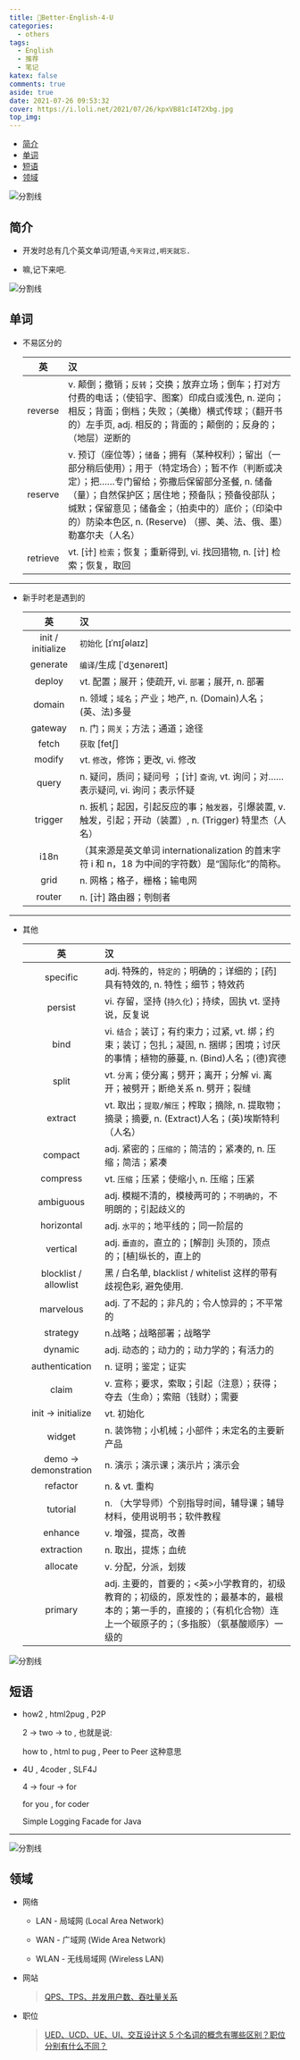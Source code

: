 ```yaml
---
title: 🧀Better-English-4-U
categories:
  - others
tags:
  - English
  - 推荐
  - 笔记
katex: false
comments: true
aside: true
date: 2021-07-26 09:53:32
cover: https://i.loli.net/2021/07/26/kpxVB81cI4T2Xbg.jpg
top_img:
---
```


<!--
 * @?: *********************************************************************
 * @Author: Weidows
 * @LastEditors: Weidows
 * @LastEditTime: 2021-11-08 16:47:12
 * @FilePath: \Blog-private\source\_posts\others\Better-English.md
 * @Description:
 * @!: *********************************************************************
-->

- [简介](#简介)
- [单词](#单词)
- [短语](#短语)
- [领域](#领域)

![分割线](https://cdn.jsdelivr.net/gh/Weidows/Images/img/divider.png)

## 简介

- 开发时总有几个英文单词/短语,`今天背过,明天就忘.`

- 嘛,记下来吧.

![分割线](https://cdn.jsdelivr.net/gh/Weidows/Images/img/divider.png)

## 单词

- 不易区分的

  |    英    | 汉                                                                                                                                                                                                                                                                                                                          |
  | :------: | :-------------------------------------------------------------------------------------------------------------------------------------------------------------------------------------------------------------------------------------------------------------------------------------------------------------------------- |
  | reverse  | v. 颠倒；撤销；`反转`；交换；放弃立场；倒车；打对方付费的电话；（使铅字、图案）印成白或浅色, n. 逆向；相反；背面；倒档；失败；（美橄）横式传球；（翻开书的）左手页, adj. 相反的；背面的；颠倒的；反身的；（地层）逆断的                                                                                                     |
  | reserve  | v. 预订（座位等）；`储备`；拥有（某种权利）；留出（一部分稍后使用）；用于（特定场合）；暂不作（判断或决定）；把……专门留给；弥撒后保留部分圣餐, n. 储备（量）；自然保护区；居住地；预备队；预备役部队；缄默；保留意见；储备金；（拍卖中的）底价；（印染中的）防染本色区, n. (Reserve) （挪、美、法、俄、墨）勒塞尔夫（人名） |
  | retrieve | vt. [计] `检索`；恢复；重新得到, vi. 找回猎物, n. [计] 检索；恢复，取回                                                                                                                                                                                                                                                     |

---

- 新手时老是遇到的

  |        英         | 汉                                                                                                        |
  | :---------------: | :-------------------------------------------------------------------------------------------------------- |
  | init / initialize | `初始化` [ɪˈnɪʃəlaɪz]                                                                                     |
  |     generate      | `编译`/生成 [ˈdʒenəreɪt]                                                                                  |
  |      deploy       | vt. 配置；展开；使疏开, vi. `部署`；展开, n. 部署                                                         |
  |      domain       | n. 领域；`域名`；产业；地产, n. (Domain)人名；(英、法)多曼                                                |
  |      gateway      | n. 门；`网关`；方法；通道；途径                                                                           |
  |       fetch       | `获取` [fetʃ]                                                                                             |
  |      modify       | vt. `修改`，修饰；更改, vi. 修改                                                                          |
  |       query       | n. 疑问，质问；疑问号 ；[计] `查询`, vt. 询问；对……表示疑问, vi. 询问；表示怀疑                           |
  |      trigger      | n. 扳机；起因，引起反应的事；`触发器`，引爆装置, v. 触发，引起；开动（装置）, n. (Trigger) 特里杰（人名） |
  |       i18n        | （其来源是英文单词 internationalization 的首末字符 i 和 n，18 为中间的字符数）是“国际化”的简称。          |
  |       grid        | n. 网格；格子，栅格；输电网                                                                               |
  |      router       | n. [计] 路由器；刳刨者                                                                                    |

---

- 其他

  |          英           | 汉                                                                                                                                                                      |
  | :-------------------: | :---------------------------------------------------------------------------------------------------------------------------------------------------------------------- |
  |       specific        | adj. 特殊的，`特定的`；明确的；详细的；[药] 具有特效的, n. 特性；细节；特效药                                                                                           |
  |        persist        | vi. 存留，坚持 (`持久化`)；持续，固执 vt. 坚持说，反复说                                                                                                                |
  |         bind          | vi. `结合`；装订；有约束力；过紧, vt. 绑；约束；装订；包扎；凝固, n. 捆绑；困境；讨厌的事情；植物的藤蔓, n. (Bind)人名；(德)宾德                                        |
  |         split         | vt. `分离`；使分离；劈开；离开；分解 vi. 离开；被劈开；断绝关系 n. 劈开；裂缝                                                                                           |
  |        extract        | vt. 取出；`提取/解压`；榨取；摘除, n. 提取物；摘录；摘要, n. (Extract)人名；(英)埃斯特利（人名）                                                                        |
  |        compact        | adj. 紧密的；`压缩的`；简洁的；紧凑的, n. 压缩；简洁；紧凑                                                                                                              |
  |       compress        | vt. `压缩`；压紧；使缩小, n. 压缩；压紧                                                                                                                                 |
  |       ambiguous       | adj. 模糊不清的，模棱两可的；`不明确的`，不明朗的；引起歧义的                                                                                                           |
  |      horizontal       | adj. `水平的`；地平线的；同一阶层的                                                                                                                                     |
  |       vertical        | adj. `垂直的`，直立的；[解剖] 头顶的，顶点的；[植]纵长的，直上的                                                                                                        |
  | blocklist / allowlist | 黑 / 白名单, blacklist / whitelist 这样的带有歧视色彩, 避免使用.                                                                                                        |
  |       marvelous       | adj. 了不起的；非凡的；令人惊异的；不平常的                                                                                                                             |
  |       strategy        | n.战略；战略部署；战略学                                                                                                                                                |
  |        dynamic        | adj. 动态的；动力的；动力学的；有活力的                                                                                                                                 |
  |    authentication     | n. 证明；鉴定；证实                                                                                                                                                     |
  |         claim         | v. 宣称；要求，索取；引起（注意）；获得；夺去（生命）；索赔（钱财）；需要                                                                                               |
  |  init -> initialize   | vt. 初始化                                                                                                                                                              |
  |        widget         | n. 装饰物；小机械；小部件；未定名的主要新产品                                                                                                                           |
  | demo -> demonstration | n. 演示；演示课；演示片；演示会                                                                                                                                         |
  |       refactor        | n. & vt. 重构                                                                                                                                                           |
  |       tutorial        | n. （大学导师）个别指导时间，辅导课；辅导材料，使用说明书；软件教程                                                                                                     |
  |        enhance        | v. 增强，提高，改善                                                                                                                                                     |
  |      extraction       | n. 取出，提炼；血统                                                                                                                                                     |
  |       allocate        | v. 分配，分派，划拨                                                                                                                                                     |
  |        primary        | adj. 主要的，首要的；<英>小学教育的，初级教育的；初级的，原发性的；最基本的，最根本的；第一手的，直接的；（有机化合物）连上一个碳原子的；（多指胺）（氨基酸顺序）一级的 |

![分割线](https://cdn.jsdelivr.net/gh/Weidows/Images/img/divider.png)

## 短语

- how2 , html2pug , P2P

  2 -> two -> to , 也就是说:

  how to , html to pug , Peer to Peer 这种意思

- 4U , 4coder , SLF4J

  4 -> four -> for

  for you , for coder

  Simple Logging Facade for Java

---

![分割线](https://cdn.jsdelivr.net/gh/Weidows/Images/img/divider.png)

## 领域

- 网络

  - LAN - 局域网 (Local Area Network)

  - WAN - 广域网 (Wide Area Network)

  - WLAN - 无线局域网 (Wireless LAN)

- 网站

  > [QPS、TPS、并发用户数、吞吐量关系](https://juejin.cn/post/6844904084504313863?utm_source=gold_browser_extension)

- 职位
  > [UED、UCD、UE、UI、交互设计这 5 个名词的概念有哪些区别？职位分别有什么不同？](https://www.zhihu.com/question/19908990)
